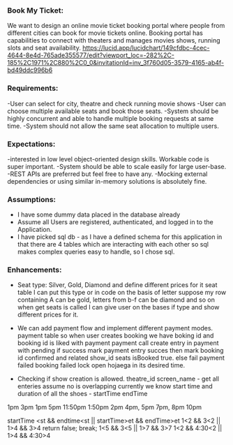 ### Book My Ticket:
We want to design an online movie ticket booking portal where people from different cities can book 
for movie tickets online. Booking portal has capabilities to connect with theaters and manages 
movies shows, running slots and seat availability.
https://lucid.app/lucidchart/149cfdbc-4cec-4644-8e4d-765ade355577/edit?viewport_loc=-282%2C-185%2C1971%2C880%2C0_0&invitationId=inv_3f760d05-3579-4165-ab4f-bd49ddc996b6

### Requirements:
-User can select for city, theatre and check running movie shows
-User can choose multiple available seats and book those seats.
-System should be highly concurrent and able to handle multiple booking requests at same time.
-System should not allow the same seat allocation to multiple users.
### Expectations:
-interested in low level object-oriented design skills. Workable code is super important.
-System should be able to scale easily for large user-base.
-REST APIs are preferred but feel free to have any.
-Mocking external dependencies or using similar in-memory solutions is absolutely fine.

### Assumptions:
- I have some dummy data placed in the database already
- Assume all Users are registered, authenticated, and logged in to the Application.
- I have picked sql db - as I have a defined schema for this application
  in that there are 4 tables which are interacting with each other
  so sql makes complex queries easy to handle, so I chose sql.

### Enhancements:
* Seat type: Silver, Gold, Diamond and define different prices for it
seat table I can put this type or in code on the basis of letter
suppose my row containing A can be gold, letters from b-f can be diamond and so on
when get seats is called I can give user on the bases if type and show different prices for it.

* We can add payment flow and implement different payment modes.
payment table so when user creates booking we have boking id and booking id is liked with
payment payment call create entry in payment with pending
if success mark payment entry succes then mark booking id confirmed and related show_id seats isBooked true.
else fail payment failed booking failed lock open hojaega in its desired time.

* Checking if show creation is allowed.
theatre_id screen_name - get all enteries
assume no is overlapping currently 
we know start time and duration of all the shoes - startTime endTime

1pm 3pm
1pm 5pm
11:50pm 1:50pm
2pm 4pm, 5pm 7pm, 8pm 10pm

startTime <st && endtime<st || startTime>et && endTime>et
1<2 && 3<2 || 1>4 && 3>4
return false; break;
1<5 && 3<5 || 1>7 && 3>7
1<2 && 4:30<2 || 1>4 && 4:30>4







